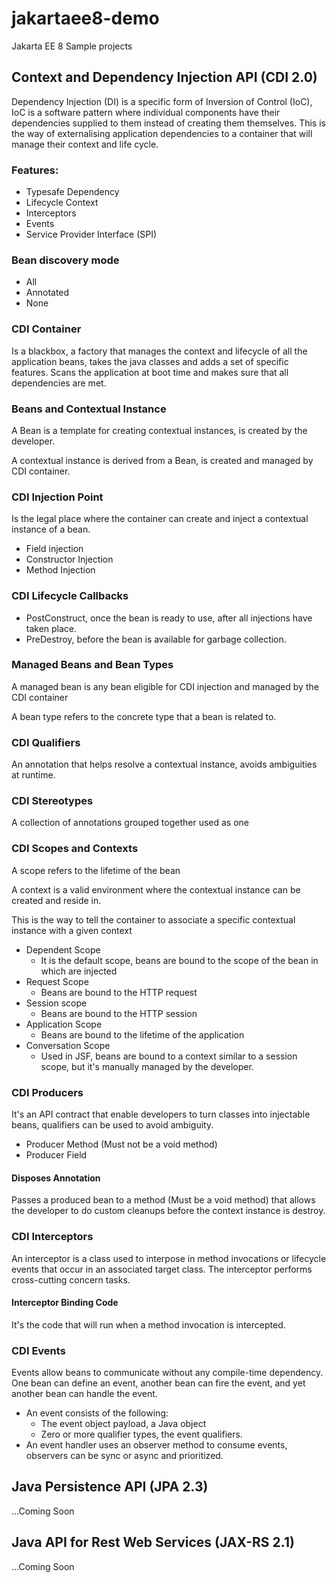 # jakartaee8-demo
Jakarta EE 8 Sample projects

## Context and Dependency Injection API (CDI 2.0)

Dependency Injection (DI) is a specific form of Inversion of Control (IoC), IoC is a software pattern where individual components have their dependencies supplied to them instead of creating them themselves.
This is the way of externalising application dependencies to a container that will manage their context and life cycle.

### Features:
- Typesafe Dependency
- Lifecycle Context
- Interceptors
- Events
- Service Provider Interface (SPI)

### Bean discovery mode
- All
- Annotated
- None

### CDI Container
Is a blackbox, a factory that manages the context and lifecycle of all the application beans, takes the java classes and adds a set of specific features.
Scans the application at boot time and makes sure that all dependencies are met.

### Beans and Contextual Instance
A Bean is a template for creating contextual instances, is created by the developer.

A contextual instance is derived from a Bean, is created and managed by CDI container. 

### CDI Injection Point
Is the legal place where the container can create and inject a contextual instance of a bean.
- Field injection
- Constructor Injection
- Method Injection

### CDI Lifecycle Callbacks
- PostConstruct, once the bean is ready to use, after all injections have taken place.
- PreDestroy, before the bean is available for garbage collection.

### Managed Beans and Bean Types
A managed bean is any bean eligible for CDI injection and managed by the CDI container

A bean type refers to the concrete type that a bean is related to. 

### CDI Qualifiers
An annotation that helps resolve a contextual instance, avoids ambiguities at runtime.

### CDI Stereotypes
A collection of annotations grouped together used as one

### CDI Scopes and Contexts
A scope refers to the lifetime of the bean

A context is a valid environment where the contextual instance can be created and reside in.

This is the way to tell the container to associate a specific contextual instance with a given context

- Dependent Scope 
    - It is the default scope, beans are bound to the scope of the bean in which are injected
- Request Scope 
    - Beans are bound to the HTTP request
- Session scope 
    - Beans are bound to the HTTP session
- Application Scope 
    - Beans are bound to the lifetime of the application
- Conversation Scope 
    - Used in JSF, beans are bound to a context similar to a session scope, but it's manually managed by the developer.

### CDI Producers
It's an API contract that enable developers to turn classes into injectable beans, 
qualifiers can be used to avoid ambiguity.

- Producer Method (Must not be a void method)
- Producer Field

#### Disposes Annotation
Passes a produced bean to a method (Must be a void method) that allows the developer to do custom cleanups before the context instance is destroy. 

### CDI Interceptors
An interceptor is a class used to interpose in method invocations or lifecycle events that occur in an associated target class. 
The interceptor performs cross-cutting concern tasks.

#### Interceptor Binding Code
It's the code that will run when a method invocation is intercepted.

### CDI Events
Events allow beans to communicate without any compile-time dependency. 
One bean can define an event, another bean can fire the event, and yet another bean can handle the event. 

- An event consists of the following: 
    - The event object payload, a Java object
    - Zero or more qualifier types, the event qualifiers.
- An event handler uses an observer method to consume events, observers can be sync or async and prioritized.

## Java Persistence API (JPA 2.3)

...Coming Soon

## Java API for Rest Web Services (JAX-RS 2.1)

...Coming Soon
